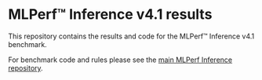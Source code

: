 # MLPerf™ Inference v4.1 results
This repository contains the results and code for the MLPerf™ Inference v4.1 benchmark.

For benchmark code and rules please see the [main MLPerf Inference repository](https://github.com/mlcommons/inference).
